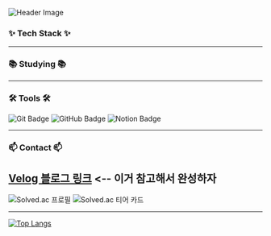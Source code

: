![Header Image](https://capsule-render.vercel.app/api?type=venom&color=auto&height=300&section=header&text=🐢Hello,%20I'm%20Yoonseok🏝️&fontSize=40&fontColor=101052)

### ✨ Tech Stack ✨


---

### 📚 Studying 📚


---

### 🛠 Tools 🛠
![Git Badge](https://img.shields.io/badge/git-F05033.svg?style=for-the-badge&logo=git&logoColor=white)
![GitHub Badge](https://img.shields.io/badge/github-181717.svg?style=for-the-badge&logo=github&logoColor=white)
![Notion Badge](https://img.shields.io/badge/Notion-F3F3F3.svg?style=for-the-badge&logo=notion&logoColor=black)

---

### 📫 Contact 📫
[Velog 블로그 링크](https://velog.io/@oka1313/Github-%EA%B9%83%ED%97%88%EB%B8%8C-%ED%94%84%EB%A1%9C%ED%95%84-%EA%BE%B8%EB%AF%B8%EA%B8%B0)
<-- 이거 참고해서 완성하자
---

![Solved.ac 프로필](http://mazassumnida.wtf/api/v2/generate_badge?boj=yoonseok00)
![Solved.ac 티어 카드](http://mazandi.herokuapp.com/api?handle=yoonseok00&theme=warm)

---

[![Top Langs](https://github-readme-stats.vercel.app/api/top-langs/?username=hs-1991317-YoonseokYang)](https://github.com/hs-1991317-YoonseokYang/github-readme-stats)
